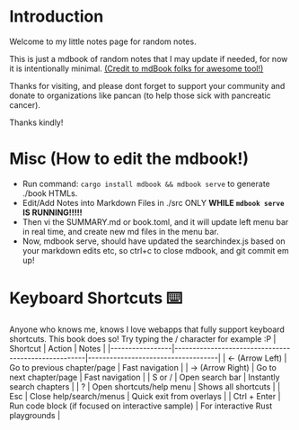 # Introduction

Welcome to my little notes page for random notes.

This is just a mdbook of random notes that I may update if needed, for now it is intentionally minimal. [(Credit to mdBook folks for awesome tool!)](https://rust-lang.github.io/mdBook/)

Thanks for visiting, and please dont forget to support your community and donate to organizations like pancan (to help those sick with pancreatic cancer).

Thanks kindly!


# Misc (How to edit the mdbook!)
* Run command: ```cargo install mdbook && mdbook serve``` to generate ./book HTMLs.
* Edit/Add Notes into Markdown Files in ./src ONLY **WHILE `mdbook serve` IS RUNNING!!!!!**
* Then vi the SUMMARY.md or book.toml, and it will update left menu bar in real time, and create new md files in the menu bar.
* Now, mdbook serve, should have updated the searchindex.js based on your markdown edits etc, so ctrl+c to close mdbook, and git commit em up!

# Keyboard Shortcuts ⌨️
Anyone who knows me, knows I love webapps that fully support keyboard shortcuts. This book does so! Try typing the / character for example :P
| Shortcut        | Action                                               | Notes                              |
|-----------------|-----------------------------------------------------|------------------------------------|
| ← (Arrow Left)  | Go to previous chapter/page                         | Fast navigation                    |
| → (Arrow Right) | Go to next chapter/page                             | Fast navigation                    |
| S or /          | Open search bar                                     | Instantly search chapters          |
| ?               | Open shortcuts/help menu                            | Shows all shortcuts                |
| Esc             | Close help/search/menus                             | Quick exit from overlays           |
| Ctrl + Enter    | Run code block (if focused on interactive sample)   | For interactive Rust playgrounds   |
